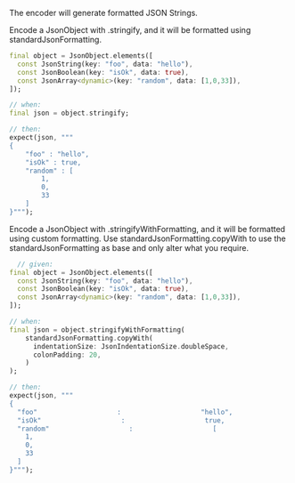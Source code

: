 The encoder will generate formatted JSON Strings.

Encode a JsonObject with .stringify, and it will be formatted using standardJsonFormatting.

```dart
final object = JsonObject.elements([
  const JsonString(key: "foo", data: "hello"),
  const JsonBoolean(key: "isOk", data: true),
  const JsonArray<dynamic>(key: "random", data: [1,0,33]),
]);

// when:
final json = object.stringify;

// then:
expect(json, """
{
    "foo" : "hello",
    "isOk" : true,
    "random" : [
        1,
        0,
        33
    ]
}""");
```

Encode a JsonObject with .stringifyWithFormatting, and it will be formatted using custom formatting.
Use standardJsonFormatting.copyWith to use the standardJsonFormatting as base and only alter what you require.

```dart
  // given:
final object = JsonObject.elements([
  const JsonString(key: "foo", data: "hello"),
  const JsonBoolean(key: "isOk", data: true),
  const JsonArray<dynamic>(key: "random", data: [1,0,33]),
]);

// when:
final json = object.stringifyWithFormatting(
    standardJsonFormatting.copyWith(
      indentationSize: JsonIndentationSize.doubleSpace,
      colonPadding: 20,
    )
);

// then:
expect(json, """
{
  "foo"                    :                    "hello",
  "isOk"                    :                    true,
  "random"                    :                    [
    1,
    0,
    33
  ]
}""");
```